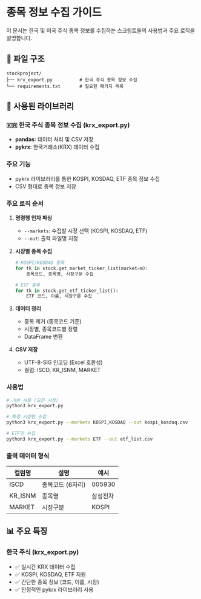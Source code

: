 # 종목 정보 수집 가이드
이 문서는 한국 및 미국 주식 종목 정보를 수집하는 스크립트들의 사용법과 주요 로직을 설명합니다.

## 📁 파일 구조
```
stockproject/
├── krx_export.py          # 한국 주식 종목 정보 수집
└── requirements.txt       # 필요한 패키지 목록
```

## 🔧 사용된 라이브러리

### 🇰🇷 한국 주식 종목 정보 수집 (krx_export.py)
- **pandas**: 데이터 처리 및 CSV 저장
- **pykrx**: 한국거래소(KRX) 데이터 수집

### 주요 기능
- pykrx 라이브러리를 통한 KOSPI, KOSDAQ, ETF 종목 정보 수집
- CSV 형태로 종목 정보 저장

### 주요 로직 순서

1. **명령행 인자 파싱**
   - `--markets`: 수집할 시장 선택 (KOSPI, KOSDAQ, ETF)
   - `--out`: 출력 파일명 지정

2. **시장별 종목 수집**
   ```python
   # KOSPI/KOSDAQ 종목
   for tk in stock.get_market_ticker_list(market=m):
       종목코드, 종목명, 시장구분 수집
   
   # ETF 종목
   for tk in stock.get_etf_ticker_list():
       ETF 코드, 이름, 시장구분 수집
   ```

3. **데이터 정리**
   - 중복 제거 (종목코드 기준)
   - 시장별, 종목코드별 정렬
   - DataFrame 변환

4. **CSV 저장**
   - UTF-8-SIG 인코딩 (Excel 호환성)
   - 컬럼: ISCD, KR_ISNM, MARKET

### 사용법

```bash
# 기본 사용 (모든 시장)
python3 krx_export.py

# 특정 시장만 수집
python3 krx_export.py --markets KOSPI,KOSDAQ --out kospi_kosdaq.csv

# ETF만 수집
python3 krx_export.py --markets ETF --out etf_list.csv
```

### 출력 데이터 형식

| 컬럼명 | 설명 | 예시 |
|--------|------|------|
| ISCD | 종목코드 (6자리) | 005930 |
| KR_ISNM | 종목명 | 삼성전자 |
| MARKET | 시장구분 | KOSPI |

## 📊 주요 특징

### 한국 주식 (krx_export.py)
- ✅ 실시간 KRX 데이터 수집
- ✅ KOSPI, KOSDAQ, ETF 지원
- ✅ 간단한 종목 정보 (코드, 이름, 시장)
- ✅ 안정적인 pykrx 라이브러리 사용